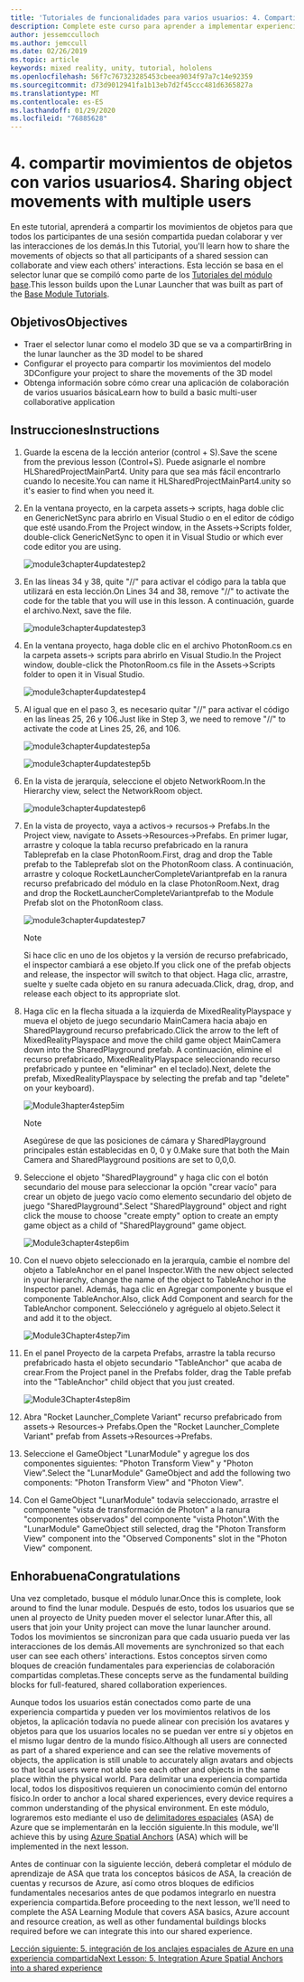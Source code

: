 ```yaml
---
title: 'Tutoriales de funcionalidades para varios usuarios: 4. Compartir movimientos de objetos con varios usuarios'
description: Complete este curso para aprender a implementar experiencias compartidas multiusuario en una aplicación de HoloLens 2.
author: jessemcculloch
ms.author: jemccull
ms.date: 02/26/2019
ms.topic: article
keywords: mixed reality, unity, tutorial, hololens
ms.openlocfilehash: 56f7c767323285453cbeea9034f97a7c14e92359
ms.sourcegitcommit: d73d9012941fa1b13eb7d2f45ccc481d6365827a
ms.translationtype: MT
ms.contentlocale: es-ES
ms.lasthandoff: 01/29/2020
ms.locfileid: "76885628"
---
```

# <a name="4-sharing-object-movements-with-multiple-users"></a><span data-ttu-id="d81f3-105">4. compartir movimientos de objetos con varios usuarios</span><span class="sxs-lookup"><span data-stu-id="d81f3-105">4. Sharing object movements with multiple users</span></span>

<span data-ttu-id="d81f3-106">En este tutorial, aprenderá a compartir los movimientos de objetos para que todos los participantes de una sesión compartida puedan colaborar y ver las interacciones de los demás.</span><span class="sxs-lookup"><span data-stu-id="d81f3-106">In this Tutorial, you'll learn how to share the movements of objects so that all participants of a shared session can collaborate and view each others' interactions.</span></span> <span data-ttu-id="d81f3-107">Esta lección se basa en el selector lunar que se compiló como parte de los [Tutoriales del módulo base](mrlearning-base.md).</span><span class="sxs-lookup"><span data-stu-id="d81f3-107">This lesson builds upon the Lunar Launcher that was built as part of the [Base Module Tutorials](mrlearning-base.md).</span></span>

## <a name="objectives"></a><span data-ttu-id="d81f3-108">Objetivos</span><span class="sxs-lookup"><span data-stu-id="d81f3-108">Objectives</span></span>

- <span data-ttu-id="d81f3-109">Traer el selector lunar como el modelo 3D que se va a compartir</span><span class="sxs-lookup"><span data-stu-id="d81f3-109">Bring in the lunar launcher as the 3D model to be shared</span></span>
- <span data-ttu-id="d81f3-110">Configurar el proyecto para compartir los movimientos del modelo 3D</span><span class="sxs-lookup"><span data-stu-id="d81f3-110">Configure your project to share the movements of the 3D model</span></span>
- <span data-ttu-id="d81f3-111">Obtenga información sobre cómo crear una aplicación de colaboración de varios usuarios básica</span><span class="sxs-lookup"><span data-stu-id="d81f3-111">Learn how to build a basic multi-user collaborative application</span></span>

## <a name="instructions"></a><span data-ttu-id="d81f3-112">Instrucciones</span><span class="sxs-lookup"><span data-stu-id="d81f3-112">Instructions</span></span>

1. <span data-ttu-id="d81f3-113">Guarde la escena de la lección anterior (control + S).</span><span class="sxs-lookup"><span data-stu-id="d81f3-113">Save the scene from the previous lesson (Control+S).</span></span> <span data-ttu-id="d81f3-114">Puede asignarle el nombre HLSharedProjectMainPart4. Unity para que sea más fácil encontrarlo cuando lo necesite.</span><span class="sxs-lookup"><span data-stu-id="d81f3-114">You can name it HLSharedProjectMainPart4.unity so it's easier to find when you need it.</span></span>

2. <span data-ttu-id="d81f3-115">En la ventana proyecto, en la carpeta assets-> scripts, haga doble clic en GenericNetSync para abrirlo en Visual Studio o en el editor de código que esté usando.</span><span class="sxs-lookup"><span data-stu-id="d81f3-115">From the Project window, in the Assets->Scripts folder, double-click GenericNetSync to open it in Visual Studio or which ever code editor you are using.</span></span>  

    ![module3chapter4updatestep2](images/module3chapter4updatestep2.png)

3. <span data-ttu-id="d81f3-117">En las líneas 34 y 38, quite "//" para activar el código para la tabla que utilizará en esta lección.</span><span class="sxs-lookup"><span data-stu-id="d81f3-117">On Lines 34 and 38, remove "//" to activate the code for the table that you will use in this lesson.</span></span> <span data-ttu-id="d81f3-118">A continuación, guarde el archivo.</span><span class="sxs-lookup"><span data-stu-id="d81f3-118">Next, save the file.</span></span>

    ![module3chapter4updatestep3](images/module3chapter4updatestep3.png)

4. <span data-ttu-id="d81f3-120">En la ventana proyecto, haga doble clic en el archivo PhotonRoom.cs en la carpeta assets-> scripts para abrirlo en Visual Studio.</span><span class="sxs-lookup"><span data-stu-id="d81f3-120">In the Project window, double-click the PhotonRoom.cs file in the Assets->Scripts folder to open it in Visual Studio.</span></span>

    ![module3chapter4updatestep4](images/module3chapter4updatestep4.png)

5. <span data-ttu-id="d81f3-122">Al igual que en el paso 3, es necesario quitar "//" para activar el código en las líneas 25, 26 y 106.</span><span class="sxs-lookup"><span data-stu-id="d81f3-122">Just like in Step 3, we need to remove "//" to activate the code at Lines 25, 26, and 106.</span></span>

    ![module3chapter4updatestep5a](images/module3chapter4updatestep5a.png)

    ![module3chapter4updatestep5b](images/module3chapter4updatestep5b.png)

6. <span data-ttu-id="d81f3-125">En la vista de jerarquía, seleccione el objeto NetworkRoom.</span><span class="sxs-lookup"><span data-stu-id="d81f3-125">In the Hierarchy view, select the NetworkRoom object.</span></span>

    ![module3chapter4updatestep6](images/module3chapter4updatestep6.png)

7. <span data-ttu-id="d81f3-127">En la vista de proyecto, vaya a activos-> recursos-> Prefabs.</span><span class="sxs-lookup"><span data-stu-id="d81f3-127">In the Project view, navigate to Assets->Resources->Prefabs.</span></span> <span data-ttu-id="d81f3-128">En primer lugar, arrastre y coloque la tabla recurso prefabricado en la ranura Tableprefab en la clase PhotonRoom.</span><span class="sxs-lookup"><span data-stu-id="d81f3-128">First, drag and drop the Table prefab to the Tableprefab slot on the PhotonRoom class.</span></span> <span data-ttu-id="d81f3-129">A continuación, arrastre y coloque RocketLauncherCompleteVariantprefab en la ranura recurso prefabricado del módulo en la clase PhotonRoom.</span><span class="sxs-lookup"><span data-stu-id="d81f3-129">Next, drag and drop the RocketLauncherCompleteVariantprefab to the Module Prefab slot on the PhotonRoom class.</span></span>

    ![module3chapter4updatestep7](images/module3chapter4updatestep7.png)

    >[!NOTE]
    ><span data-ttu-id="d81f3-131">Si hace clic en uno de los objetos y la versión de recurso prefabricado, el inspector cambiará a ese objeto.</span><span class="sxs-lookup"><span data-stu-id="d81f3-131">If you click one of the prefab objects and release, the inspector will switch to that object.</span></span> <span data-ttu-id="d81f3-132">Haga clic, arrastre, suelte y suelte cada objeto en su ranura adecuada.</span><span class="sxs-lookup"><span data-stu-id="d81f3-132">Click, drag, drop, and release each object to its appropriate slot.</span></span>

8. <span data-ttu-id="d81f3-133">Haga clic en la flecha situada a la izquierda de MixedRealityPlayspace y mueva el objeto de juego secundario MainCamera hacia abajo en SharedPlayground recurso prefabricado.</span><span class="sxs-lookup"><span data-stu-id="d81f3-133">Click the arrow to the left of MixedRealityPlayspace and move the child game object MainCamera down into the SharedPlayground prefab.</span></span> <span data-ttu-id="d81f3-134">A continuación, elimine el recurso prefabricado, MixedRealityPlayspace seleccionando recurso prefabricado y puntee en "eliminar" en el teclado).</span><span class="sxs-lookup"><span data-stu-id="d81f3-134">Next, delete the prefab, MixedRealityPlayspace by selecting the prefab and tap "delete" on your keyboard).</span></span>

    ![Module3hapter4step5im](images/module3chapter4step5im.PNG)

    >[!NOTE]
    ><span data-ttu-id="d81f3-136">Asegúrese de que las posiciones de cámara y SharedPlayground principales están establecidas en 0, 0 y 0.</span><span class="sxs-lookup"><span data-stu-id="d81f3-136">Make sure that both the Main Camera and SharedPlayground positions are set to 0,0,0.</span></span>

9. <span data-ttu-id="d81f3-137">Seleccione el objeto "SharedPlayground" y haga clic con el botón secundario del mouse para seleccionar la opción "crear vacío" para crear un objeto de juego vacío como elemento secundario del objeto de juego "SharedPlayground".</span><span class="sxs-lookup"><span data-stu-id="d81f3-137">Select "SharedPlayground" object and right click the mouse to choose "create empty" option to create an empty game object as a child of "SharedPlayground" game object.</span></span>

   ![Module3chapter4step6im](images/module3chapter4step6im.PNG)

10. <span data-ttu-id="d81f3-139">Con el nuevo objeto seleccionado en la jerarquía, cambie el nombre del objeto a TableAnchor en el panel Inspector.</span><span class="sxs-lookup"><span data-stu-id="d81f3-139">With the new object selected in your hierarchy, change the name of the object to TableAnchor in the Inspector panel.</span></span> <span data-ttu-id="d81f3-140">Además, haga clic en Agregar componente y busque el componente TableAnchor.</span><span class="sxs-lookup"><span data-stu-id="d81f3-140">Also, click Add Component and search for the TableAnchor component.</span></span> <span data-ttu-id="d81f3-141">Selecciónelo y agréguelo al objeto.</span><span class="sxs-lookup"><span data-stu-id="d81f3-141">Select it and add it to the object.</span></span>

    ![Module3Chapter4step7im](images/module3chapter4step7im.PNG)

11. <span data-ttu-id="d81f3-143">En el panel Proyecto de la carpeta Prefabs, arrastre la tabla recurso prefabricado hasta el objeto secundario "TableAnchor" que acaba de crear.</span><span class="sxs-lookup"><span data-stu-id="d81f3-143">From the Project panel in the Prefabs folder, drag the Table prefab into the "TableAnchor" child object that you just created.</span></span>

    ![Module3Chapter4step8im](images/module3chapter4step8im.PNG)
   
12. <span data-ttu-id="d81f3-145">Abra "Rocket Launcher_Complete Variant" recurso prefabricado from assets-> Resources-> Prefabs.</span><span class="sxs-lookup"><span data-stu-id="d81f3-145">Open the "Rocket Launcher_Complete Variant" prefab from Assets->Resources->Prefabs.</span></span>

13. <span data-ttu-id="d81f3-146">Seleccione el GameObject "LunarModule" y agregue los dos componentes siguientes: "Photon Transform View" y "Photon View".</span><span class="sxs-lookup"><span data-stu-id="d81f3-146">Select the "LunarModule" GameObject and add the following two components: "Photon Transform View" and "Photon View".</span></span>

14. <span data-ttu-id="d81f3-147">Con el GameObject "LunarModule" todavía seleccionado, arrastre el componente "vista de transformación de Photon" a la ranura "componentes observados" del componente "vista Photon".</span><span class="sxs-lookup"><span data-stu-id="d81f3-147">With the "LunarModule" GameObject still selected, drag the "Photon Transform View" component into the "Observed Components" slot in the "Photon View" component.</span></span>

## <a name="congratulations"></a><span data-ttu-id="d81f3-148">Enhorabuena</span><span class="sxs-lookup"><span data-stu-id="d81f3-148">Congratulations</span></span>

<span data-ttu-id="d81f3-149">Una vez completado, busque el módulo lunar.</span><span class="sxs-lookup"><span data-stu-id="d81f3-149">Once this is complete, look around to find the lunar module.</span></span> <span data-ttu-id="d81f3-150">Después de esto, todos los usuarios que se unen al proyecto de Unity pueden mover el selector lunar.</span><span class="sxs-lookup"><span data-stu-id="d81f3-150">After this, all users that join your Unity project can move the lunar launcher around.</span></span>  <span data-ttu-id="d81f3-151">Todos los movimientos se sincronizan para que cada usuario pueda ver las interacciones de los demás.</span><span class="sxs-lookup"><span data-stu-id="d81f3-151">All movements are synchronized so that each user can see each others' interactions.</span></span> <span data-ttu-id="d81f3-152">Estos conceptos sirven como bloques de creación fundamentales para experiencias de colaboración compartidas completas.</span><span class="sxs-lookup"><span data-stu-id="d81f3-152">These concepts serve as the fundamental building blocks for full-featured, shared collaboration experiences.</span></span>

<span data-ttu-id="d81f3-153">Aunque todos los usuarios están conectados como parte de una experiencia compartida y pueden ver los movimientos relativos de los objetos, la aplicación todavía no puede alinear con precisión los avatares y objetos para que los usuarios locales no se puedan ver entre sí y objetos en el mismo lugar dentro de la mundo físico.</span><span class="sxs-lookup"><span data-stu-id="d81f3-153">Although all users are connected as part of a shared experience and can see the relative movements of objects, the application is still unable to accurately align avatars and objects so that local users were not able see each other and objects in the same place within the physical world.</span></span> <span data-ttu-id="d81f3-154">Para delimitar una experiencia compartida local, todos los dispositivos requieren un conocimiento común del entorno físico.</span><span class="sxs-lookup"><span data-stu-id="d81f3-154">In order to anchor a local shared experiences, every device requires a common understanding of the physical environment.</span></span> <span data-ttu-id="d81f3-155">En este módulo, lograremos esto mediante el uso de [delimitadores espaciales](<https://azure.microsoft.com//services/spatial-anchors/>) (ASA) de Azure que se implementarán en la lección siguiente.</span><span class="sxs-lookup"><span data-stu-id="d81f3-155">In this module, we'll achieve this by using [Azure Spatial Anchors](<https://azure.microsoft.com//services/spatial-anchors/>) (ASA) which will be implemented in the next lesson.</span></span>

<span data-ttu-id="d81f3-156">Antes de continuar con la siguiente lección, deberá completar el módulo de aprendizaje de ASA que trata los conceptos básicos de ASA, la creación de cuentas y recursos de Azure, así como otros bloques de edificios fundamentales necesarios antes de que podamos integrarlo en nuestra experiencia compartida.</span><span class="sxs-lookup"><span data-stu-id="d81f3-156">Before proceeding to the next lesson, we'll need to complete the ASA Learning Module that covers ASA basics, Azure account and resource creation, as well as other fundamental buildings blocks required before we can integrate this into our shared experience.</span></span>

<span data-ttu-id="d81f3-157">[Lección siguiente: 5. integración de los anclajes espaciales de Azure en una experiencia compartida](mrlearning-sharing(photon)-ch5.md)</span><span class="sxs-lookup"><span data-stu-id="d81f3-157">[Next Lesson: 5. Integration Azure Spatial Anchors into a shared experience](mrlearning-sharing(photon)-ch5.md)</span></span>
